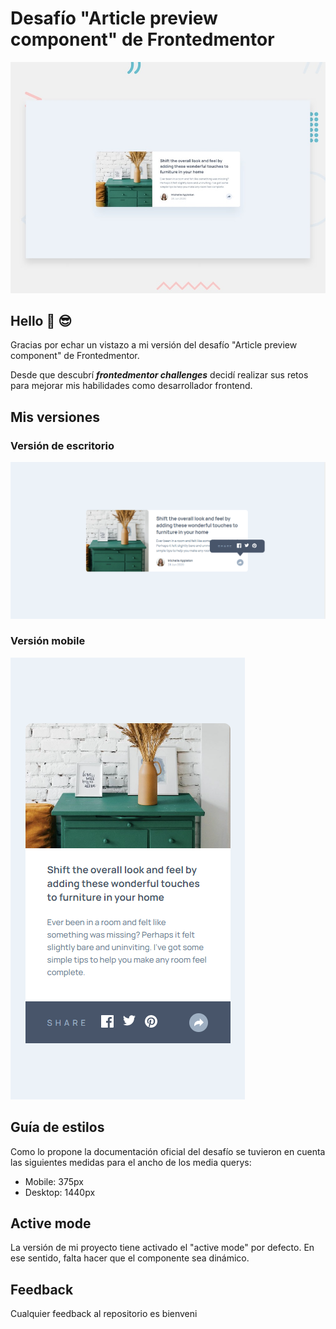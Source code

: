 # Desafío "Article preview component" de Frontedmentor 
![Article preview component desktop](https://raw.githubusercontent.com/raulpinve/article-preview-component/main/design/design/desktop-preview.jpg)

## Hello :metal:  :sunglasses:

Gracias por echar un vistazo a mi versión del desafío "Article preview component" de Frontedmentor. 

Desde que descubrí <b><i>frontedmentor challenges</i></b> decidí realizar sus retos para mejorar mis habilidades como desarrollador frontend.

## Mis versiones 

### Versión de escritorio
![Article preview component desktop](https://raw.githubusercontent.com/raulpinve/article-preview-component/main/images/desktop-preview.PNG)
### Versión mobile
![Article preview component mobile](https://raw.githubusercontent.com/raulpinve/article-preview-component/main/images/mobile-preview.PNG)

## Guía de estilos
Como lo propone la documentación oficial del desafío se tuvieron en cuenta las siguientes medidas para el ancho de los media querys: 

- Mobile: 375px
- Desktop: 1440px

## Active mode
La versión de mi proyecto tiene activado el "active mode" por defecto. En ese sentido, falta hacer que el componente sea dinámico.  

## Feedback
Cualquier feedback al repositorio es bienveni
